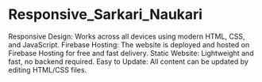 # Responsive_Sarkari_Naukari
Responsive Design: Works across all devices using modern HTML, CSS, and JavaScript.  Firebase Hosting: The website is deployed and hosted on Firebase Hosting for free and fast delivery.  Static Website: Lightweight and fast, no backend required.  Easy to Update: All content can be updated by editing HTML/CSS files.
